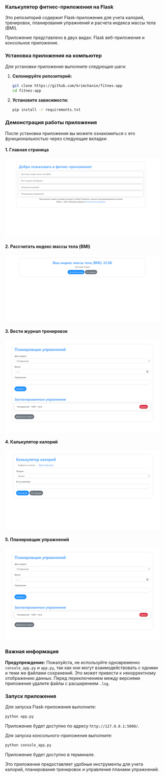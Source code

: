### Калькулятор фитнес-приложения на Flask

Это репозиторий содержит Flask-приложение для учета калорий, тренировок, планирования упражнений и расчета индекса массы тела (BMI).

Приложение представлено в двух видах: Flask веб-приложение и консольное приложение.

### Установка приложения на компьютер

Для установки приложения выполните следующие шаги:

1. **Склонируйте репозиторий:**
   ```bash
   git clone https://github.com/krimchanin/fitnes-app
   cd fitnes-app
   ```

2. **Установите зависимости:**
   ```bash
   pip install -r requirements.txt
   ```

### Демонстрация работы приложения

После установки приложения вы можете ознакомиться с его функциональностью через следующие вкладки:

#### 1. **Главная страница**

![Главная страница](demo/1.jpg)

#### 2. **Рассчитать индекс массы тела (BMI)**

![BMI калькулятор](demo/2.jpg)

#### 3. **Вести журнал тренировок**

![Журнал тренировок](demo/4.jpg)

#### 4. **Калькулятор калорий**

![Калькулятор калорий](demo/3.jpg)

#### 5. **Планировщик упражнений**

![Планировщик упражнений](demo/4.jpg)

### Важная информация

**Предупреждение:** Пожалуйста, не используйте одновременно `console_app.py` и `app.py`, так как они могут взаимодействовать с одними и теми же файлами сохранений. Это может привести к некорректному отображению данных. Перед переключением между версиями приложения удалите файлы с расширением `.log`.

### Запуск приложения

Для запуска Flask-приложения выполните:
```bash
python app.py
```
Приложение будет доступно по адресу `http://127.0.0.1:5000/`.

Для запуска консольного-приложения выполните:
```bash
python console_app.py
```
Приложение будет доступно в терминале.

Это приложение предоставляет удобные инструменты для учета калорий, планирования тренировок и управления планами упражнений.